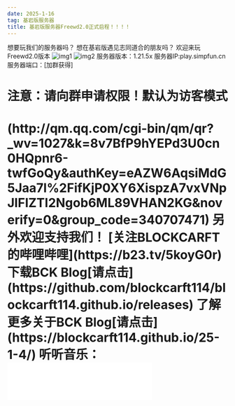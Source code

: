```yaml
---
date: 2025-1-16
tag: 基岩版服务器
title: 基岩版服务器Freewd2.0正式启程！！！！
---
```

想要玩我们的服务器吗？
想在基岩版遇见志同道合的朋友吗？
欢迎来玩Freewd2.0版本
![img1](http://m.qpic.cn/psc?/V52QaM1t3cdkLX01oy3M3MJt8R1oBIF7/TmEUgtj9EK6.7V8ajmQrEIcAt0xQ463bslXLupdjEsx.gsw68VTeO7Q4Zxyw0RQVn6HhysItkFfp6VkeUOyxP*ZPB.q9VrJClgQ5NyeLyE0!/b&bo=jgWAAmAJOAQBGWI!&rf=viewer_4&t=5)
![img2](http://m.qpic.cn/psc?/V52QaM1t3cdkLX01oy3M3MJt8R1oBIF7/TmEUgtj9EK6.7V8ajmQrEIcAt0xQ463bslXLupdjEsxxf.KnfCtIsIOcjOqygdzRt4ywdWR6V*D5HX5HNfWJoF6u773N8OKsYdqdUoYOE9Y!/b&bo=jgWAAmAJOAQBCXI!&rf=viewer_4&t=5)
服务器版本：1.21.5x
服务器IP:play.simpfun.cn
服务器端口：[加群获得]
<h1>注意：请向群申请权限！默认为访客模式<h1>
(http://qm.qq.com/cgi-bin/qm/qr?_wv=1027&k=8v7BfP9hYEPd3U0cn0HQpnr6-twfGoQy&authKey=eAZW6AqsiMdG5Jaa7l%2FifKjP0XY6XispzA7vxVNpJlFIZTI2Ngob6ML89VHAN2KG&noverify=0&group_code=340707471)
另外欢迎支持我们！
[关注BLOCKCARFT的哔哩哔哩](https://b23.tv/5koyG0r)
下载BCK Blog[请点击](https://github.com/blockcarft114/blockcarft114.github.io/releases)
了解更多关于BCK Blog[请点击](https://blockcarft114.github.io/25-1-4/)
听听音乐：
<iframe frameborder="no" border="0" marginwidth="0" marginheight="0" width=330 height=86 src="//music.163.com/outchain/player?type=2&id=1887199303&auto=1&height=66"></iframe>
